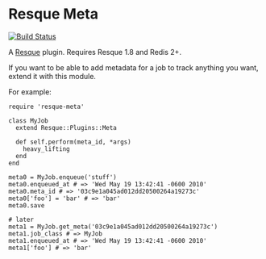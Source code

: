 Resque Meta
===========

[![Build Status](https://secure.travis-ci.org/lmarlow/resque-meta.png)](http://travis-ci.org/lmarlow/resque-meta)

A [Resque][rq] plugin. Requires Resque 1.8 and Redis 2+.

If you want to be able to add metadata for a job
to track anything you want, extend it with this module.

For example:

    require 'resque-meta'

    class MyJob
      extend Resque::Plugins::Meta

      def self.perform(meta_id, *args)
        heavy_lifting
      end
    end

    meta0 = MyJob.enqueue('stuff')
    meta0.enqueued_at # => 'Wed May 19 13:42:41 -0600 2010'
    meta0.meta_id # => '03c9e1a045ad012dd20500264a19273c'
    meta0['foo'] = 'bar' # => 'bar'
    meta0.save

    # later
    meta1 = MyJob.get_meta('03c9e1a045ad012dd20500264a19273c')
    meta1.job_class # => MyJob
    meta1.enqueued_at # => 'Wed May 19 13:42:41 -0600 2010'
    meta1['foo'] # => 'bar'

[rq]: http://github.com/resque/resque
